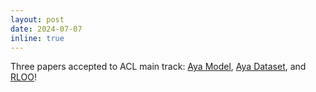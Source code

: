 ```yaml
---
layout: post
date: 2024-07-07
inline: true
---
```


Three papers accepted to ACL main track: [Aya Model](https://arxiv.org/abs/2402.07827), [Aya Dataset](https://arxiv.org/abs/2402.06619), and [RLOO](https://arxiv.org/abs/2402.14740)!